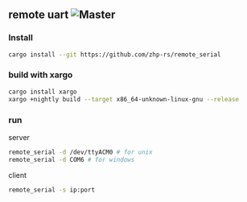 ## remote uart ![Master](https://github.com/zhp-rs/remote_serial/actions/workflows/main.yml/badge.svg)

### Install
```bash
cargo install --git https://github.com/zhp-rs/remote_serial
```

### build with xargo
```bash
cargo install xargo
xargo +nightly build --target x86_64-unknown-linux-gnu --release
```

### run

server
```bash
remote_serial -d /dev/ttyACM0 # for unix
remote_serial -d COM6 # for windows
```

client
```bash
remote_serial -s ip:port
```
